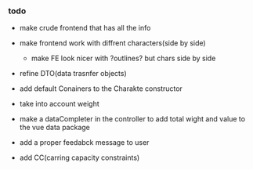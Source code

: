 ### todo


- make crude frontend that has all the info
- make frontend work with diffrent characters(side by side)
  - make FE look nicer with ?outlines? but chars side by side

- refine DTO(data trasnfer objects)

- add default Conainers to the Charakte constructor
- take into account weight

- make  a dataCompleter in the controller to add total wight and value to the vue data package

- add a proper feedabck message to user
- add CC(carring capacity constraints)














